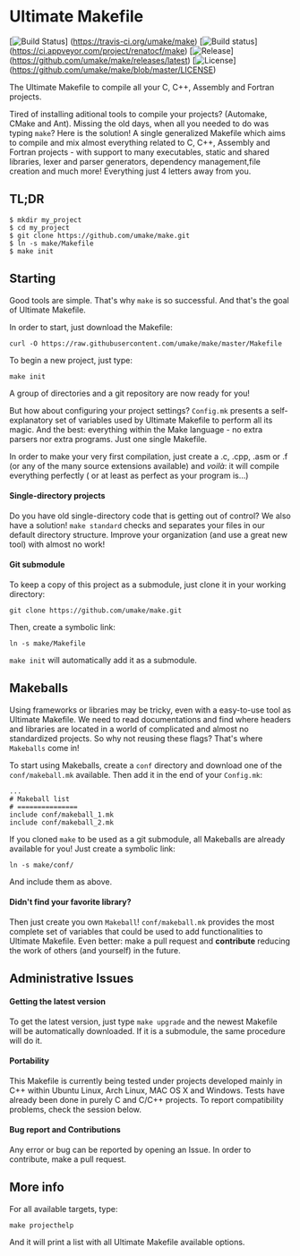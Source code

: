 Ultimate Makefile
==================

[![Build Status](https://img.shields.io/travis/umake/make/master.svg)]
                (https://travis-ci.org/umake/make)
[![Build status](https://img.shields.io/appveyor/ci/renatocf/make/master.svg)]
                (https://ci.appveyor.com/project/renatocf/make)
[![Release](https://img.shields.io/github/tag/umake/make.svg)]
           (https://github.com/umake/make/releases/latest)
[![License](https://img.shields.io/github/license/umake/make.svg)]
           (https://github.com/umake/make/blob/master/LICENSE)

The Ultimate Makefile to compile all your C, C++, Assembly and Fortran projects.

Tired of installing aditional tools to compile your projects? (Automake,
CMake and Ant). Missing the old days, when all you needed to do was typing
`make`? Here is the solution! A single generalized Makefile which aims to
compile and mix almost everything related to C, C++, Assembly and Fortran
projects - with support to many executables, static and shared libraries,
lexer and parser generators, dependency management,file creation and much
more! Everything just 4 letters away from you.

## TL;DR

```
$ mkdir my_project
$ cd my_project
$ git clone https://github.com/umake/make.git
$ ln -s make/Makefile
$ make init
```

## Starting ##

Good tools are simple. That's why `make` is so successful. And
that's the goal of Ultimate Makefile.

In order to start, just download the Makefile:

    curl -O https://raw.githubusercontent.com/umake/make/master/Makefile

To begin a new project, just type:

    make init

A group of directories and a git repository are now ready for you!

But how about configuring your project settings? `Config.mk` presents a
self-explanatory set of variables used by Ultimate Makefile to perform all
its magic. And the best: everything within the Make language - no 
extra parsers nor extra programs. Just one single Makefile.

In order to make your very first compilation, just create a .c, .cpp,
.asm or .f (or any of the many source extensions available) and *voilà*:
it will compile everything perfectly ( or at least as perfect as your
program is...)

#### Single-directory projects ####

Do you have old single-directory code that is getting out of control? 
We also have a solution! `make standard` checks and separates your
files in our default directory structure. Improve your organization
(and use a great new tool) with almost no work!

#### Git submodule ####

To keep a copy of this project as a submodule, just clone it in your
working directory:

    git clone https://github.com/umake/make.git

Then, create a symbolic link:

    ln -s make/Makefile

`make init` will automatically add it as a submodule.

## Makeballs ##

Using frameworks or libraries may be tricky, even with a easy-to-use
tool as Ultimate Makefile. We need to read documentations and find where
headers and libraries are located in a world of complicated and almost no
standardized projects. So why not reusing these flags? That's where `Makeballs`
come in!


To start using Makeballs, create a `conf` directory and download one
of the `conf/makeball.mk` available. Then add it in the end of your
`Config.mk`:

```make
...
# Makeball list
# ===============
include conf/makeball_1.mk
include conf/makeball_2.mk
```

If you cloned `make` to be used as a git submodule, all Makeballs are 
already available for you! Just create a symbolic link:

    ln -s make/conf/

And include them as above.

#### Didn't find your favorite library? ####

Then just create you own `Makeball`! `conf/makeball.mk` provides the
most complete set of variables that could be used to add functionalities
to Ultimate Makefile. Even better: make a pull request and **contribute**
reducing the work of others (and yourself) in the future.

## Administrative Issues ##

#### Getting the latest version ####

To get the latest version, just type `make upgrade` and the newest 
Makefile will be automatically downloaded. If it is a submodule,
the same procedure will do it.

#### Portability ####

This Makefile is currently being tested under projects developed mainly
in C++ within Ubuntu Linux, Arch Linux, MAC OS X and Windows. Tests have already
been done in purely C and C/C++ projects. To report compatibility
problems, check the session below.

#### Bug report and Contributions ####

Any error or bug can be reported by opening an Issue. In order to 
contribute, make a pull request.

## More info ##

For all available targets, type:

    make projecthelp

And it will print a list with all Ultimate Makefile available options.
